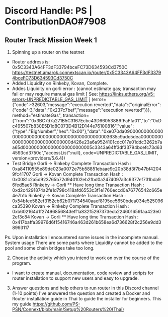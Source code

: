 # Discord Handle: PS | ContributionDAO#7908

## Router Track Mission Week 1

1) Spinning up a router on the testnet
- Router address is: 0x5C3343A64FF3dF33794bceFC73D634593Cd3750C
https://testnet.amarok.connextscan.io/router/0x5C3343A64FF3dF33794bceFC73D634593Cd3750C
- Added Liquidity on Rinkeby, Kovan, Complete.
- Addes Liquidity on gorli error : (cannot estimate gas; transaction may fail or may require manual gas limit [ See: https://links.ethers.org/v5-errors-UNPREDICTABLE_GAS_LIMIT ] (error={"code":-32603,"message":"execution reverted","data":{"originalError":{"code":3,"data":"0x237c7bef","message":"execution reverted"}}}, method="estimateGas", transaction={"from":"0x3BC7d7a271B5C3167Ecbc43D66053886fFaFfa01","to":"0xDc495507b830E5D1d8C073D4B12D144e76100816","value":{"type":"BigNumber","hex":"0x00"},"data":"0xe070da0900000000000000000000000000000000000000000000003635c9adc5dea00000000000000000000000000000d426e23a6a9524101cdc017e01ddc3262b7aa65d0000000000000000000000005c3343a64ff3df33794bcefc73d634593cd3750c","accessList":null}, code=UNPREDICTABLE_GAS_LIMIT, version=providers/5.6.4))
- Test Bridge 
Gorli -> Rinkeby Complete
Transaction Hash : 0xa84110555e89de023a0072e75b58851ebaae9c20b38d3f7b47bf42049fc41707
Gorli -> Kovan Complete
Transaction Hash : 0x0081c2a5d923765b72d940102eb2fbd0a2474097a3c6377ef731bda96fed5ae5
Rinkeby -> Gorli ** Have long time
Transaction Hash : 0xd2c4291874a2fe1d798c418afd6553c3f1e1760eccd0a76776542c665e4e7b1b
Rinkeby -> Kovan Complete
Transaction Hash : 0x54bfee582ef3152cb62b071734540aaef8195ee5650bdea034e525096ca35390
Kovan -> Rinkeby Complete
Transaction Hash : 0xb602164d1f27496856843eff1a832f5297373ecb2246016591aa423e02ef3c84
Kovan -> Gorli ** Have long time
Transaction Hash : 0x417baffa39976d6f15416746a463d261b658ea6d736628f2c256e9dd38993117

Ps. Upon installation I encountered some issues in the incomplete manual.
System usage There are some parts where Liquidity cannot be added to the pool
and some chain bridges take too long.

2) Choose the activity which you intend to work on over the course of the program.
- I want to create manual, documentation, code review and scripts for router installation to support new users and easy to upgrade.

3) Answer questions and help others to run router in this Discord channel (1-10 points)
I've answered the question and created a Docker and Router installation guide in Thai to guide the installer for beginners. This my guide
https://github.com/PS-PSN/Connext/blob/main/Setup%20Routers%20(Thai)
